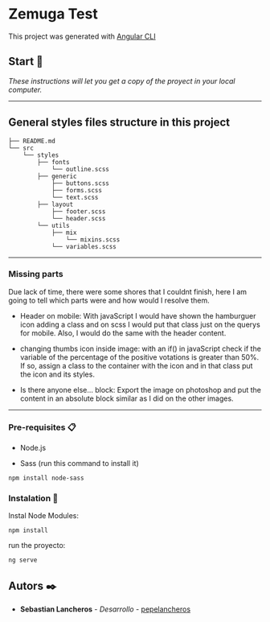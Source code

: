 # Zemuga Test

This project was generated with  [Angular CLI](https://github.com/angular/angular-cli)

## Start 🚀

_These instructions will let you get a copy of the proyect in your local computer._

---

## General styles files structure in this project

```
├── README.md
└── src
    └── styles
        ├── fonts
            └── outline.scss
        ├── generic
            ├── buttons.scss
            ├── forms.scss
            └── text.scss
        ├── layout
            ├── footer.scss
            └── header.scss
        └── utils
            ├── mix
                └── mixins.scss
            └── variables.scss
```
---
### Missing parts
Due lack of time, there were some shores that I couldnt finish, here I am going to tell which parts were and how would I resolve them.

* Header on mobile:
With javaScript I would have shown the hamburguer icon adding a class and on scss I would put that class just on the querys for mobile. Also, I would do the same with the header content.

* changing thumbs icon inside image:
with an if() in javaScript check if the variable of the percentage of the positive votations is greater than 50%. If so, assign a class to the container with the icon and in that class put the icon and its styles.

* Is there anyone else... block: 
Export the image on photoshop and put the content in an absolute block similar as I did on the other images.

---

### Pre-requisites 📋

* Node.js

* Sass (run this command to install it)

```
npm install node-sass
```

### Instalation 🔧

Instal Node Modules:

```
npm install
```

run the proyecto:

```
ng serve
```

## Autors ✒️

* **Sebastian Lancheros** - *Desarrollo* - [pepelancheros](https://github.com/pepelancheros)




